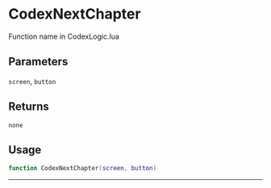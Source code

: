 # CodexNextChapter
Function name in CodexLogic.lua
## Parameters
`screen`, `button`
## Returns
`none`
## Usage
```lua
function CodexNextChapter(screen, button)
```
---
